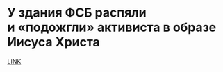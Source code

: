 # У здания ФСБ распяли и «подожгли» активиста в образе Иисуса Христа



[LINK](https://varlamov.ru/4082847.html)